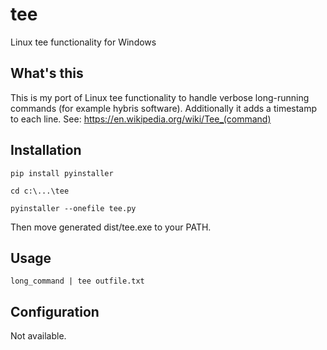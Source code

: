 # tee
Linux tee functionality for Windows

## What's this
This is my port of Linux tee functionality to handle verbose long-running commands (for example hybris software). Additionally it adds a timestamp to each line.
See: https://en.wikipedia.org/wiki/Tee_(command)

## Installation

```
pip install pyinstaller
```

```
cd c:\...\tee
```

```
pyinstaller --onefile tee.py
```

Then move generated dist/tee.exe to your PATH.

## Usage

```
long_command | tee outfile.txt
```

## Configuration

Not available.
